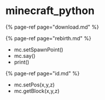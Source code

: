 # minecraft\_python

{% page-ref page="download.md" %}

{% page-ref page="rebirth.md" %}

* mc.setSpawnPoint\(\)
* mc.say\(\)
* print\(\)

{% page-ref page="id.md" %}

* mc.setPos\(x,y,z\)
* mc.getBlock\(x,y,z\)

